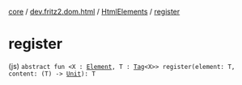 [core](../../index.md) / [dev.fritz2.dom.html](../index.md) / [HtmlElements](index.md) / [register](./register.md)

# register

(js) `abstract fun <X : `[`Element`](https://kotlinlang.org/api/latest/jvm/stdlib/org.w3c.dom/-element/index.html)`, T : `[`Tag`](../../dev.fritz2.dom/-tag/index.md)`<X>> register(element: T, content: (T) -> `[`Unit`](https://kotlinlang.org/api/latest/jvm/stdlib/kotlin/-unit/index.html)`): T`